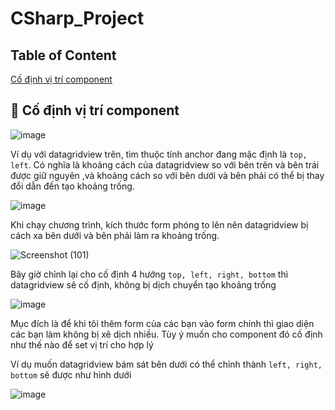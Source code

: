 # CSharp_Project

## Table of Content
[Cố định vị trí component](codinh)

## <a name="codinh"></a> 	:triangular_flag_on_post: Cố định vị trí component

![image](https://github.com/user-attachments/assets/28353606-52b3-40a0-a95d-11b29c1c0ea0)

Ví dụ với datagridview trên, tìm thuộc tính anchor đang mặc định là `top, left`. Có nghĩa là khoảng cách của datagridview so với bên trên và bên trái được giữ nguyên
,và khoảng cách so với bên dưới và bên phải có thể bị thay đổi dẫn đến tạo khoảng trống.

![image](https://github.com/user-attachments/assets/c5bfe62a-6535-4681-9de6-81fc2e606aed)

Khi chạy chương trình, kích thước form phóng to lên nên datagridview bị cách xa bên dưới và bên phải làm ra khoảng trống.

![Screenshot (101)](https://github.com/user-attachments/assets/27ddb8ce-aea7-4415-b4ff-063060a87a4e)

Bây giờ chỉnh lại cho cố định 4 hướng `top, left, right, bottom` thì datagridview sẽ cố định, không bị dịch chuyển tạo khoảng trống

![image](https://github.com/user-attachments/assets/48850bc8-fb75-443d-bc4e-84f5c5a8cfc5)

Mục đích là để khi tôi thêm form của các bạn vào form chính thì giao diện các bạn làm không bị xê dịch nhiều. Tùy ý muốn cho component đó cố định như thế nào để set vị trí cho hợp lý

Ví dụ muốn datagridview bám sát bên dưới có thể chỉnh thành `left, right, bottom` sẽ được như hình dưới

![image](https://github.com/user-attachments/assets/2ee4e174-7e2c-4c7f-a2e8-708e652bd080)


